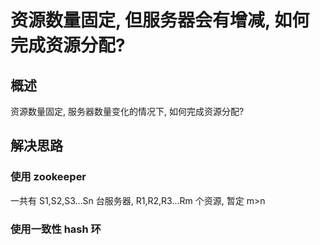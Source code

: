 #  资源数量固定, 但服务器会有增减, 如何完成资源分配?

## 概述

资源数量固定, 服务器数量变化的情况下, 如何完成资源分配?

## 解决思路

### 使用 zookeeper

一共有 S1,S2,S3...Sn 台服务器, R1,R2,R3...Rm 个资源, 暂定 m>n


### 使用一致性 hash 环







